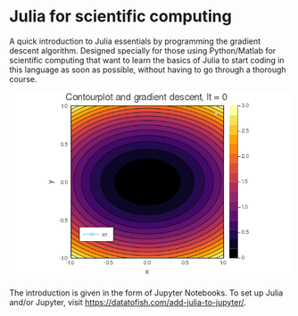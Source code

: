 # Julia for scientific computing

A quick introduction to Julia essentials by programming the gradient descent algorithm. Designed specially for those using Python/Matlab for scientific computing that want to learn the basics of Julia to start coding in this language as soon as possible, without having to go through a thorough course. 

![gradient descent gif](gradient_descent.gif)

The introduction is given in the form of Jupyter Notebooks. To set up Julia and/or Jupyter, visit https://datatofish.com/add-julia-to-jupyter/.

